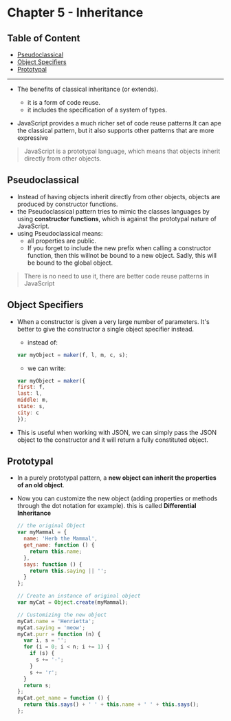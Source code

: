 # Chapter 5 - Inheritance

## Table of Content

- [Pseudoclassical](#pseudoclassical)
- [Object Specifiers](#object-specifiers)
- [Prototypal](#prototypal)

---

- The benefits of classical inheritance (or extends).
  - it is a form of code reuse.
  - it includes the specification of a system of types.

- JavaScript provides a much richer set of code reuse patterns.It can ape the classical pattern, but it also supports other patterns that are more expressive

> JavaScript is a prototypal language, which means that objects inherit directly from other objects.

## Pseudoclassical

- Instead of having objects inherit directly from other objects, objects are produced by constructor functions.
- the Pseudoclassical pattern tries to mimic the classes languages by using **constructor functions**, which is against the prototypal nature of JavaScript.
- using Pseudoclassical means:
  - all properties are public.
  - If you forget to include the new prefix when calling a constructor function, then this willnot be bound to a new object. Sadly, this will be bound to the global object.

> There is no need to use it, there are better code reuse patterns in JavaScript

## Object Specifiers

- When a constructor is given a very large number of parameters. It's better to give the constructor a single object specifier instead.
  - instead of:
  
  ```js
  var myObject = maker(f, l, m, c, s);
  ```

  - we can write:
  
  ```js
  var myObject = maker({
  first: f,
  last: l,
  middle: m,
  state: s,
  city: c
  });
  ```
  
- This is useful when working with JSON, we can simply pass the JSON object to the constructor and it will return a fully constituted object.

## Prototypal

- In a purely prototypal pattern, a **new object can inherit the properties of an old object**.
- Now you can customize the new object (adding properties or methods through the dot notation for example). this is called **Differential Inheritance**

  ```js
  // the original Object
  var myMammal = {
    name: 'Herb the Mammal',
    get_name: function () {
      return this.name;
    },
    says: function () {
      return this.saying || '';
    }
  };

  // Create an instance of original object
  var myCat = Object.create(myMammal);

  // Customizing the new object
  myCat.name = 'Henrietta';
  myCat.saying = 'meow';
  myCat.purr = function (n) {
    var i, s = '';
    for (i = 0; i < n; i += 1) {
      if (s) {
        s += '-';
      }
      s += 'r';
    }
    return s;
  };
  myCat.get_name = function () {
    return this.says() + ' ' + this.name + ' ' + this.says();
  };
  ```
